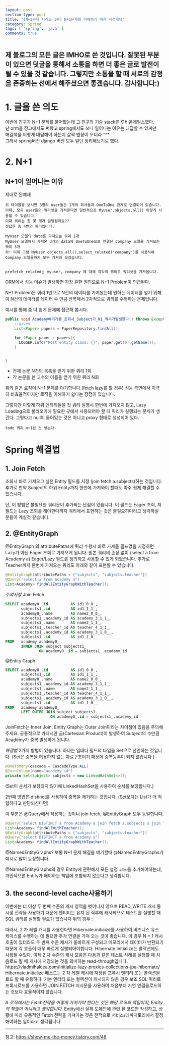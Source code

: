 ```yaml
---
layout: post
section-type: post
title: "[N+1문제 시리즈 1편] N+1문제를 이해하기 위한 사전개념"
category: Spring
tags: [ 'spring', 'java' ]
comments: true
---
```

제 블로그의 모든 글은 IMHO로 쓴 것입니다.
잘못된 부분이 있으면 덧글을 통해서 소통을 하면 더 좋은 글로 발전이 될 수 있을 것 같습니다.
그렇지만 소통을 할 때 서로의 감정을 존중하는 선에서 해주셨으면 좋겠습니다.
감사합니다:)
---

# 1. 글을 쓴 의도
이번에 친구가 N+1 문제를 물어봤는데 그 친구의 기술 stack은 루비온레일스였다.  
난 orm을 장고에서도 써봤고 spring에서도 쓰니 일어나는 이유는 대답할 수 있찌만  
해결책을 어떻게 대답해야 하는지 살짝 멘붕이 오더라 ^^*  
그래서 spring버전 django 버전 모두 일단 정리해보기로 했다.  




# 2. N+1
## N+1이 일어나는 이유

제대로 된예제
```
위 테이블을 보시면 3명의 user들은 1개의 회사들과 OneToOne 관계로 연결되어 있습니다.
이때, 모든 user들의 쿼리셋을 가져온다면 일반적으로 MyUser.objects.all() 이렇게 사용할 수 있습니다.
이때 쿼리는 총 몇 개가 실행될까요??
정답은 총 4번의 쿼리입니다.

MyUser 모델의 data를 가져오는 쿼리 1개
MyUser 모델에서 가져온 3개의 data에 OneToOne으로 연결된 Company 모델을 가져오는 쿼리 3개
자! 이제 그럼 MyUser.objects.all().select_related('company')를 사용하여 Company 모델들까지 모두 가져와 보겠습니다.


prefetch_related는 myuser, company 에 대해 각각의 쿼리로 쿼리셋을 가져옵니다.
```



ORM에서 성능 이슈가 발생하면 가장 흔한 원인으로 N+1 Problem이 언급된다.

N+1 Problem은 쿼리 1번으로 N건의 데이터를 가져왔는데
원하는 데이터를 얻기 위해 이 N건의 데이터를 데이터 수 만큼 반복해서 2차적으로 쿼리를 수행하는 문제입니다.

예시를 통해 좀 더 쉽게 문제에 접근해 봅시다.
``` java
public void Academy여러개를_조회시_Subject가_N1_쿼리가발생한다() throws Exception {
    //given
    List<Paper> papers = PaperRepository.findAll();

    for (Paper paper : papers){
      LOGGER.info("Post entity class: {}", paper.get(0).getName());
    }


}
```
- 전체 논문 N건의 목록을 얻기 위한 쿼리 1회
- 각 논문을 쓴 교수의 이름을 얻기 위한 쿼리 N회

위와 같은 로직이 N+1 문제를 야기합니다.(fetch lazy를 할 경우)
성능 측면에서 지극히 비효율적이지만 로직을 이해하기 쉽다는 장점이 있습니다.

그렇지만 이렇게 하위 엔티티들을 첫 쿼리 실행시 한번에 가져오지 않고, Lazy Loading으로 불러오기에 필요한 곳에서 사용되어야 할 때 쿼리가 실행되는 문제가 생긴다.
그렇다고 null이 들어있는 것은 아니고 proxy 형태로 생성되어 있다.

```
todo 쿼리 n+1된 것 넣는다.
```




# Spring 해결법

## 1. Join Fetch
조회시 바로 가져오고 싶은 Entity 필드를 지정 (join fetch a.subjects)하는 것입니다.
추가로 만약 Subject의 하위 Entity까지 한번에 가져와야 할때도 아주 쉽게 해결할 수 있습니다.

단, 이 방법은 불필요한 쿼리문이 추가되는 단점이 있습니다.
이 필드는 Eager 조회, 저 필드는 Lazy 조회를 해야한다까지 쿼리에서 표현하는 것은 불필요하다라고 생각하실 분들이 계실것 같습니다.

## 2. @EntityGraph
@EntityGraph 의 attributePaths에 쿼리 수행시 바로 가져올 필드명을 지정하면 Lazy가 아닌 Eager 조회로 가져오게 됩니다.
원본 쿼리의 손상 없이 (select a from Academy a) Eager/Lazy 필드를 정의하고 사용할 수 있게 되었습니다.
추가로 Teacher까지 한번에 가져오는 쿼리도 아래와 같이 표현할 수 있습니다.
``` java
@EntityGraph(attributePaths = {"subjects", "subjects.teacher"})
@Query("select a from Academy a")
List<Academy> findAllEntityGraphWithTeacher();
```

*주의사항*
Join Fetch
``` sql
SELECT academy0_.id          AS id1_0_0_,
       subjects1_.id         AS id1_1_1_,
       academy0_.name        AS name2_0_0_,
       subjects1_.academy_id AS academy_3_1_1_,
       subjects1_.name       AS name2_1_1_,
       subjects1_.teacher_id AS teacher_4_1_1_,
       subjects1_.academy_id AS academy_3_1_0__,
       subjects1_.id         AS id1_1_0__
FROM   academy academy0_
       INNER JOIN subject subjects1_
               ON academy0_.id = subjects1_.academy_id
```
@Entity Graph
``` sql
SELECT academy0_.id          AS id1_0_0_,
       subjects1_.id         AS id1_1_1_,
       academy0_.name        AS name2_0_0_,
       subjects1_.academy_id AS academy_3_1_1_,
       subjects1_.name       AS name2_1_1_,
       subjects1_.teacher_id AS teacher_4_1_1_,
       subjects1_.academy_id AS academy_3_1_0__,
       subjects1_.id         AS id1_1_0__
FROM   academy academy0_
       LEFT OUTER JOIN subject subjects1_
                    ON academy0_.id = subjects1_.academy_id
```
JoinFetch는 Inner Join, Entity Graph는 Outer Join이라는 차이점이 있음을 주의해주세요.
공통적으로 카테시안 곱(Cartesian Product)이 발생하여 Subject의 수만큼 Academy가 중복 발생하게 됩니다.


*해결법*
2가지 방법이 있습니다.
하나는 일대다 필드의 타입을 Set으로 선언하는 것입니다.
(Set은 중복을 허용하지 않는 자료구조이기 때문에 중복등록이 되지 않습니다.)
``` java
@OneToMany(cascade = CascadeType.ALL)
@JoinColumn(name="academy_id")
private Set<Subject> subjects = new LinkedHashSet<>();
```
(Set이 순서가 보장되지 않기에 LinkedHashSet을 사용하여 순서를 보장합니다.)

2번째 방법은 distinct를 사용하여 중복을 제거하는 것입니다.
(Set보다는 List가 더 적합하다고 판단되신다면)

이 부분은 @Query에서 적용하는 것이니 join fetch, @EntityGraph 모두 동일합니다.

``` java
@Query("select DISTINCT a from Academy a join fetch a.subjects s join fetch s.teacher")
List<Academy> findAllWithTeacher();
@EntityGraph(attributePaths = {"subjects", "subjects.teacher"})
@Query("select DISTINCT a from Academy a")
List<Academy> findAllEntityGraphWithTeacher();
```

@NamedEntityGraphs?
보통 N+1 문제 해결을 얘기할때 @NamedEntityGraphs가 예시로 많이 등장합니다.

@NamedEntityGraphs의 경우 Entity에 관련해서 모든 설정 코드를 추가해야하는데, 개인적으론 Entity가 해야하는 책임에 포함되지 않는다고 생각합니다.


## 3. the second-level cache사용하기

이번에는 더 이상 두 번째 수준의 캐시 영역을 벗어나지 않으며 READ_WRITE 캐시 동시성 전략을 사용하기 때문에 엔티티는 유지 된 직후에 캐시되므로 테스트를 실행할 때 SQL 쿼리를 실행할 필요가 없습니다 위의 경우 :

따라서, 2 차 레벨 캐시를 사용한다면 Hibernate.initiaize를 사용하여 비즈니스 유스 케이스를 수행하는 데 필요한 추가 연결을 가져 오는 것이 좋습니다. 이 경우 N + 1 캐시 호출이 있더라도 두 번째 수준 캐시가 올바르게 구성되고 메모리에서 데이터가 반환되기 때문에 각 호출이 매우 빠르게 실행되어야합니다.
Hibernate.initialize는 콜렉션에도 사용될 수있다. 이제 2 차 수준의 캐시 모음은 다음과 같은 테스트 사례를 실행할 때 처음로드 될 때 캐시에 저장되는 것을 의미하는 read-through입니다.
https://vladmihalcea.com/initialize-lazy-proxies-collections-jpa-hibernate/
Hibernate.initialize 메소드는 2 차 레벨 캐시에 저장된 프록시 엔티티 또는 콜렉션을로드 할 때 유용하다. 기본 엔터티 또는 컬렉션이 캐시되지 않은 경우 보조 SQL 쿼리로 프록시로드를 사용하면 JOIN FETCH 지시문을 사용하여 처음부터 지연 연결을로드하는 것보다 효율적이지 않습니다.



*A 로직에서는 Fetch전략을 어떻게 가져가야 한다는 것은 해당 로직의 책임이지, Entity의 책임이 아니라고 생각합니다.*
Entity에선 실제 도메인에 관련 된 코드만 작성하고, 상황에 따라 유동적인 Fetch 전략을 가져가는 것은 전적으로 서비스/레파지토리에서 결정해야하는 일이라고 생각됩니다.



---
참고: https://show-me-the-money.tistory.com/48
